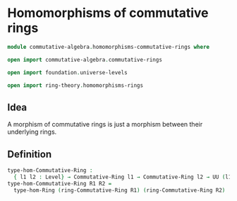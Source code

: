 #  Homomorphisms of commutative rings

```agda
module commutative-algebra.homomorphisms-commutative-rings where

open import commutative-algebra.commutative-rings

open import foundation.universe-levels

open import ring-theory.homomorphisms-rings
```

## Idea

A morphism of commutative rings is just a morphism between their underlying rings.

## Definition

```agda
type-hom-Commutative-Ring :
  { l1 l2 : Level} → Commutative-Ring l1 → Commutative-Ring l2 → UU (l1 ⊔ l2)
type-hom-Commutative-Ring R1 R2 =
  type-hom-Ring (ring-Commutative-Ring R1) (ring-Commutative-Ring R2)
```
